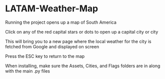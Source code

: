 # LATAM-Weather-Map
Running the project opens up a map of South America  

Click on any of the red capital stars or dots to open up a capital city or city 

This will bring you to a new page where the local weather for the city is fetched from Google and displayed on screen

Press the ESC key to return to the map

When installing, make sure the Assets, Cities, and Flags folders are in along with the main .py files
